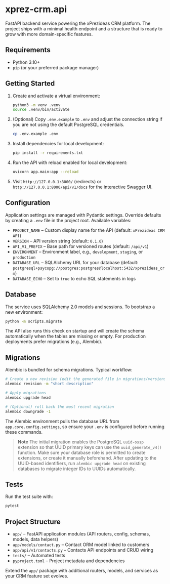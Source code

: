 # xprez-crm.api

FastAPI backend service powering the xPrezideas CRM platform. The project ships with a minimal health endpoint and a structure that is ready to grow with more domain-specific features.

## Requirements

- Python 3.10+
- `pip` (or your preferred package manager)

## Getting Started

1. Create and activate a virtual environment:
   ```bash
   python3 -m venv .venv
   source .venv/bin/activate
   ```
2. (Optional) Copy `.env.example` to `.env` and adjust the connection string if you are not using the default PostgreSQL credentials.

   ```bash
   cp .env.example .env
   ```

3. Install dependencies for local development:
   ```bash
   pip install -r requirements.txt
   ```
4. Run the API with reload enabled for local development:
   ```bash
   uvicorn app.main:app --reload
   ```
5. Visit `http://127.0.0.1:8000/` (redirects) or `http://127.0.0.1:8000/api/v1/docs` for the interactive Swagger UI.

## Configuration

Application settings are managed with Pydantic settings. Override defaults by creating a `.env` file in the project root. Available variables:

- `PROJECT_NAME` – Custom display name for the API (default: `xPrezideas CRM API`)
- `VERSION` – API version string (default: `0.1.0`)
- `API_V1_PREFIX` – Base path for versioned routes (default: `/api/v1`)
- `ENVIRONMENT` – Environment label, e.g., `development`, `staging`, or `production`
- `DATABASE_URL` – SQLAlchemy URL for your database (default: `postgresql+psycopg://postgres:postgres@localhost:5432/xprezideas_crm`)
- `DATABASE_ECHO` – Set to `true` to echo SQL statements in logs

## Database

The service uses SQLAlchemy 2.0 models and sessions. To bootstrap a new environment:

```bash
python -m scripts.migrate
```

The API also runs this check on startup and will create the schema automatically when the tables are missing or empty. For production deployments prefer migrations (e.g., Alembic).

## Migrations

Alembic is bundled for schema migrations. Typical workflow:

```bash
# Create a new revision (edit the generated file in migrations/versions/)
alembic revision -m "short description"

# Apply migrations
alembic upgrade head

# (Optional) roll back the most recent migration
alembic downgrade -1
```

The Alembic environment pulls the database URL from `app.core.config.settings`, so ensure your `.env` is configured before running these commands.

> **Note**
> The initial migration enables the PostgreSQL `uuid-ossp` extension so that UUID primary keys can use the `uuid_generate_v4()` function. Make sure your database role is permitted to create extensions, or create it manually beforehand.
> After updating to the UUID-based identifiers, run `alembic upgrade head` on existing databases to migrate integer IDs to UUIDs automatically.

## Tests

Run the test suite with:

```bash
pytest
```

## Project Structure

- `app/` – FastAPI application modules (API routers, config, schemas, models, data helpers)
- `app/models/contact.py` – Contact ORM model linked to customers
- `app/api/v1/contacts.py` – Contacts API endpoints and CRUD wiring
- `tests/` – Automated tests
- `pyproject.toml` – Project metadata and dependencies

Extend the `app/` package with additional routers, models, and services as your CRM feature set evolves.
